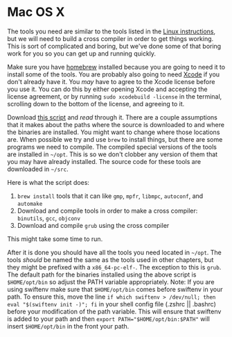# Mac OS X

The tools you need are similar to the tools listed in the [Linux
instructions](linux.html), but we will need to build a cross compiler in
order to get things working. This is sort of complicated and boring, but we've
done some of that boring work for you so you can get up and running quickly.

Make sure you have [homebrew](http://brew.sh/) installed because you are going
to need it to install some of the tools. You are probably also going to need
[Xcode](https://developer.apple.com/xcode/download/) if you don't already have
it. You _may_ have to agree to the Xcode license before you use it. You can do
this by either opening Xcode and accepting the license agreement, or by running
`sudo xcodebuild -license` in the terminal, scrolling down to the bottom of the
license, and agreeing to it.

Download [this script] and *read* through it. There are a couple assumptions
that it makes about the paths where the source is downloaded to and where the
binaries are installed.  You might want to change where those locations are.
When possible we try and use `brew` to install things, but there are some
programs we need to compile.  The compiled special versions of the tools are
installed in `~/opt`. This is so we don't clobber any version of them that you
may have already installed. The source code for these tools are downloaded in
`~/src`.

[this script]: appendix/osx-install.html

Here is what the script does:

1. `brew install` tools that it can like `gmp`, `mpfr`, `libmpc`, `autoconf`, and `automake`
2. Download and compile tools in order to make a cross compiler: `binutils`, `gcc`, `objconv`
3. Download and compile `grub` using the cross compiler

This might take some time to run.

After it is done you should have all the tools you need located in `~/opt`. The
tools _should_ be named the same as the tools used in other chapters, but they
might be prefixed with a `x86_64-pc-elf-`. The exception to this is `grub`. The
default path for the binaries installed using the above script is `$HOME/opt/bin` so adjust the PATH variable appropriately.
Note: If you are using swiftenv make sure that `$HOME/opt/bin` comes before swiftenv in your path. To ensure this, move the line `if which swiftenv > /dev/null; then eval "$(swiftenv init -)"; fi` in your shell config file (.zshrc || .bashrc) before your modification of the path variable. This will ensure that swiftenv is added to your path and then `export PATH="$HOME/opt/bin:$PATH"` will insert `$HOME/opt/bin` in the front your path.

